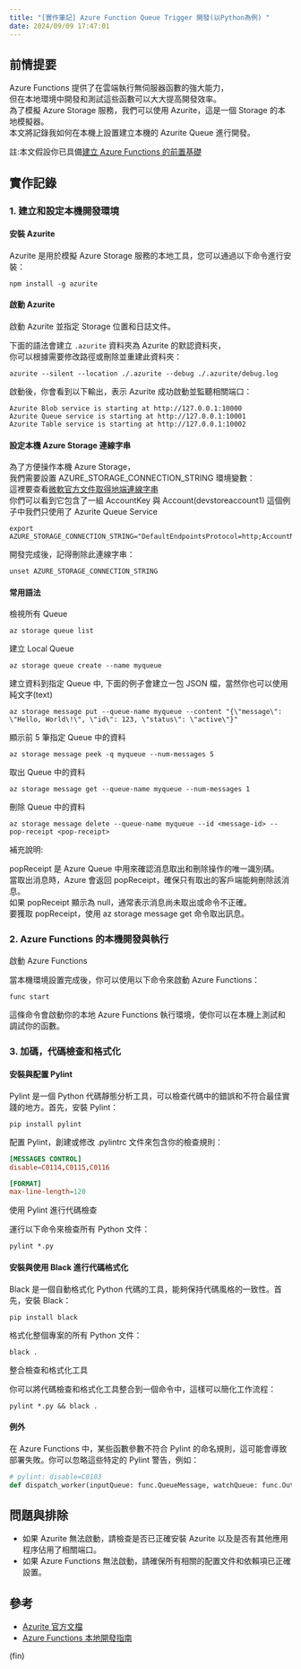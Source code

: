 ```yaml
---
title: "[實作筆記] Azure Function Queue Trigger 開發(以Python為例) "
date: 2024/09/09 17:47:01
---
```


## 前情提要

Azure Functions 提供了在雲端執行無伺服器函數的強大能力，  
但在本地環境中開發和測試這些函數可以大大提高開發效率。  
為了模擬 Azure Storage 服務，我們可以使用 Azurite，這是一個 Storage 的本地模擬器。  
本文將記錄我如何在本機上設置建立本機的 Azurite Queue 進行開發。

註:本文假設你已具備[建立 Azure Functions 的前置基礎](https://learn.microsoft.com/en-us/azure/azure-functions/create-first-function-azure-developer-cli?pivots=programming-language-python&tabs=linux%2Cget%2Cbash%2Cpowershell)

## 實作記錄

### 1. 建立和設定本機開發環境

#### 安裝 Azurite

Azurite 是用於模擬 Azure Storage 服務的本地工具，您可以通過以下命令進行安裝：

```terminal
npm install -g azurite
```

#### 啟動 Azurite

啟動 Azurite 並指定 Storage 位置和日誌文件。

下面的語法會建立 `.azurite` 資料夾為 Azurite 的默認資料夾，  
你可以根據需要修改路徑或刪除並重建此資料夾：

```terminal
azurite --silent --location ./.azurite --debug ./.azurite/debug.log
```

啟動後，你會看到以下輸出，表示 Azurite 成功啟動並監聽相關端口：

```terminal
Azurite Blob service is starting at http://127.0.0.1:10000
Azurite Queue service is starting at http://127.0.0.1:10001
Azurite Table service is starting at http://127.0.0.1:10002
```

#### 設定本機 Azure Storage 連線字串

為了方便操作本機 Azure Storage，  
我們需要設置 AZURE_STORAGE_CONNECTION_STRING 環境變數：  
這裡要查看[微軟官方文件取得地端連線字串](https://learn.microsoft.com/en-us/azure/storage/common/storage-use-azurite?tabs=visual-studio%2Cblob-storage#connect-to-azurite-with-sdks-and-tools)  
你們可以看到它包含了一組 AccountKey 與 Account(devstoreaccount1)
這個例子中我們只使用了 Azurite Queue Service  

```terminal
export AZURE_STORAGE_CONNECTION_STRING="DefaultEndpointsProtocol=http;AccountName=devstoreaccount1;AccountKey=Eby8vdM02xNOcqFlqUwJPLlmEtlCDXJ1OUzFT50uSRZ6IFsuFq2UVErCz4I6tq/K1SZFPTOtr/KBHBeksoGMGw==;QueueEndpoint=http://127.0.0.1:10001/devstoreaccount1;"
```

開發完成後，記得刪除此連線字串：

```terminal
unset AZURE_STORAGE_CONNECTION_STRING
```

#### 常用語法

檢視所有 Queue

```terminal
az storage queue list
```

建立 Local Queue

```terminal
az storage queue create --name myqueue
```

建立資料到指定 Queue 中, 下面的例子會建立一包 JSON 檔，當然你也可以使用純文字(text)

```terminal
az storage message put --queue-name myqueue --content "{\"message\": \"Hello, World\!\", \"id\": 123, \"status\": \"active\"}"
```

顯示前 5 筆指定 Queue 中的資料

```terminal
az storage message peek -q myqueue --num-messages 5
```

取出 Queue 中的資料

```terminal
az storage message get --queue-name myqueue --num-messages 1
```

刪除 Queue 中的資料

```terminal
az storage message delete --queue-name myqueue --id <message-id> --pop-receipt <pop-receipt>
```

補充說明:

popReceipt 是 Azure Queue 中用來確認消息取出和刪除操作的唯一識別碼。  
當取出消息時，Azure 會返回 popReceipt，確保只有取出的客戶端能夠刪除該消息。  
如果 popReceipt 顯示為 null，通常表示消息尚未取出或命令不正確。  
要獲取 popReceipt，使用 az storage message get 命令取出訊息。

### 2. Azure Functions 的本機開發與執行

啟動 Azure Functions

當本機環境設置完成後，你可以使用以下命令來啟動 Azure Functions：

```terminal
func start
```

這條命令會啟動你的本地 Azure Functions 執行環境，使你可以在本機上測試和調試你的函數。

### 3. 加碼，代碼檢查和格式化

#### 安裝與配置 Pylint

Pylint 是一個 Python 代碼靜態分析工具，可以檢查代碼中的錯誤和不符合最佳實踐的地方。首先，安裝 Pylint：

```terminal
pip install pylint
```

配置 Pylint，創建或修改 .pylintrc 文件來包含你的檢查規則：

```conf
[MESSAGES CONTROL]
disable=C0114,C0115,C0116

[FORMAT]
max-line-length=120
```

使用 Pylint 進行代碼檢查

運行以下命令來檢查所有 Python 文件：

```terminal
pylint *.py
```

#### 安裝與使用 Black 進行代碼格式化

Black 是一個自動格式化 Python 代碼的工具，能夠保持代碼風格的一致性。首先，安裝 Black：

```terminal
pip install black
```

格式化整個專案的所有 Python 文件：

```terminal
black .
```

整合檢查和格式化工具

你可以將代碼檢查和格式化工具整合到一個命令中，這樣可以簡化工作流程：

```terminal
pylint *.py && black .
```

#### 例外

在 Azure Functions 中，某些函數參數不符合 Pylint 的命名規則，這可能會導致部署失敗。你可以忽略這些特定的 Pylint 警告，例如：

```python
# pylint: disable=C0103
def dispatch_worker(inputQueue: func.QueueMessage, watchQueue: func.Out[str]):
```

## 問題與排除

- 如果 Azurite 無法啟動，請檢查是否已正確安裝 Azurite 以及是否有其他應用程序佔用了相關端口。
- 如果 Azure Functions 無法啟動，請確保所有相關的配置文件和依賴項已正確設置。

## 參考

- [Azurite 官方文檔](https://github.com/Azure/Azurite)
- [Azure Functions 本地開發指南](https://learn.microsoft.com/en-us/azure/azure-functions/functions-run-local?tabs=macos%2Cisolated-process%2Cnode-v4%2Cpython-v2%2Chttp-trigger%2Ccontainer-apps&pivots=programming-language-python)

(fin)
